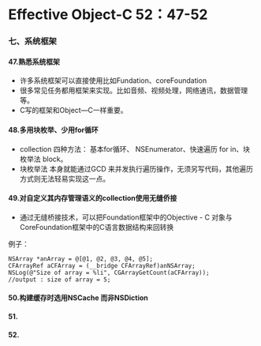 # Effective Object-C 52：47-52
### 七、系统框架

#### 47.熟悉系统框架
- 许多系统框架可以直接使用比如Fundation、coreFoundation
- 很多常见任务都用框架来实现。比如音频、视频处理，网络通讯，数据管理等。
- C写的框架和Object—C一样重要。


#### 48.多用块枚举、少用for循环

- collection 四种方法： 基本for循环、 NSEnumerator、快速遍历 for in、块枚举法 block。
- 块枚举法 本身就能通过GCD 来并发执行遍历操作，无须另写代码，其他遍历方式则无法轻易实现这一点。

#### 49.对自定义其内存管理语义的collection使用无缝侨接

- 通过无缝桥接技术，可以把Foundation框架中的Objective - C 对象与CoreFoundation框架中的C语言数据结构来回转换


例子：

```
NSArray *anArray = @[@1, @2, @3, @4, @5];
CFArrayRef aCFArray = (__bridge CFArrayRef)anNSArray;
NSLog(@"Size of array = %li", CGArrayGetCount(aCFArray));
//output : size of array = 5;

```



#### 50.构建缓存时选用NSCache 而非NSDiction


#### 51.
#### 52.
